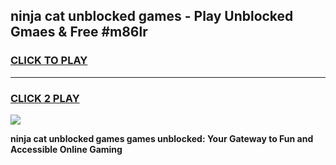 
## ninja cat unblocked games - Play Unblocked Gmaes & Free #m86lr
<h3>
<a href="https://premium.freeplayer.one?title=ninja_cat_unblocked_games&ref=01M">CLICK TO PLAY</a></h3>
<hr>

<h3>
<a href="https://premium.freeplayer.one?title=ninja_cat_unblocked_games&ref=01M">CLICK 2 PLAY</a>
  
</h3>

<a href="https://premium.freeplayer.one?title=ninja_cat_unblocked_games&ref=01M"><img src="https://clearcache.store/games.png"></a>


**ninja cat unblocked games games unblocked: Your Gateway to Fun and Accessible Online Gaming**
